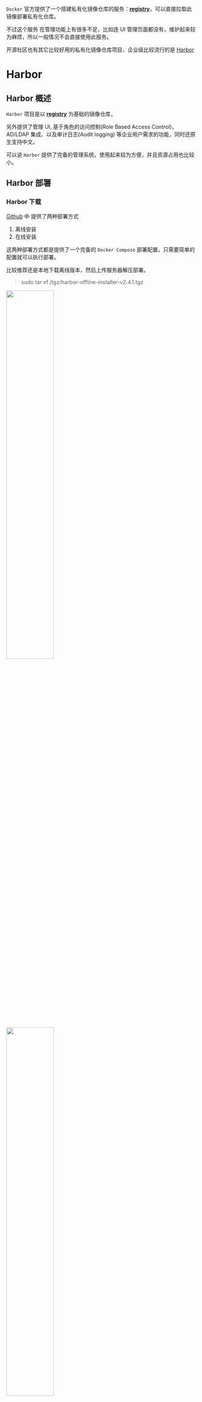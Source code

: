 `Docker` 官方提供了一个搭建私有化镜像仓库的服务：**[registry](https://hub.docker.com/_/registry)**，可以直接拉取此镜像部署私有化仓库。

不过这个服务 在管理功能上有很多不足，比如连 UI 管理页面都没有，维护起来较为麻烦，所以一般情况不会直接使用此服务。

开源社区也有其它比较好用的私有化镜像仓库项目，企业级比较流行的是 [Harbor](https://github.com/goharbor/harbor) 


# Harbor

## Harbor 概述

`Harbor` 项目是以 **[registry](https://hub.docker.com/_/registry)** 为基础的镜像仓库，

另外提供了管理 UI, 基于角色的访问控制(Role Based Access Control)，AD/LDAP 集成、以及审计日志(Audit logging) 等企业用户需求的功能，同时还原生支持中文。

可以说 `Harbor` 提供了完备的管理系统，使用起来较为方便，并且资源占用也比较小。

## Harbor 部署

### Harbor 下载

[Github](https://github.com/goharbor/harbor/releases) 中 提供了两种部署方式 
1. 离线安装
2. 在线安装

这两种部署方式都是提供了一个完备的 `Docker Compose` 部署配置，只需要简单的配置就可以执行部署。

比较推荐还是本地下载离线版本，然后上传服务器解压部署。

> sudo tar xf /tgz/harbor-offline-installer-v2.4.1.tgz

<img src=./images/06/01.png width=50% />

<img src=./images/06/02.png width=50% />

> PS：注意版本


### Harbor 部署配置

解压完成后 在**harbor** 目录会有 **harbor.yml.tml** 和 **install.sh** 两个文件


**harbor.yml.tml** 是部署配置文件模板，需要将此文件改为 **harbor.yml**，部署时会读取 **harbor.yml** 文件中配置。


**install.sh** 是执行文件，执行此文件就会执行部署。


<img src=./images/06/03.png width=50% />


**harbor.yml** 配置文件中默认了许多属性，可以对一些属性进行修改。

在此列出了我更改的属性，未修改的属性没有列出。

```yml
# 设置访问地址，可以使用ip、域名，不可以设置为127.0.0.1或localhost。
# 访问地址
hostname: docker.mwjz.live

# HTTP 访问协议设置
http:
  # http访问端口号
  port: 8433

# 禁用HTTPS协议访问
#https:
# https port for harbor, default is 443
#  port: 443
# The path of cert and key files for nginx
#  certificate: /your/certificate/path
#  private_key: /your/private/key/path

# admin 用户密码
harbor_admin_password: XXXXXXX

# 数据库设置
database:
  # 数据库密码
  password: XXXXXX

# Harbor数据挂载目录
data_volume: /volumes/harbor
```

`Harbor` 页面访问和 **拉取**、 **推送** 操作 都是使用的配置文件中 **hostname** 属性， 在此一步到位设置为域名。


> PS：`Harbor` 推荐使用 `HTTPS` 协议，但因为使用了`网关`，所以只设置了 `HTTP` 协议

### 配置网关

`网关` 配置就不介绍，只列出 `Nginx` 配置属性

```yml
server {
    #SSL 访问端口号为 443
    listen 443 ssl http2;
    #填写绑定证书的域名
    server_name docker.mwjz.live;
    #上传大小限制
    client_max_body_size 3000M;
    #日志
    error_log /var/log/nginx/docker/error.log;
    access_log /var/log/nginx/docker/access.log;
    #证书文件
    ssl_certificate /etc/nginx/conf.d/ssl/docker/docker.mwjz.live_bundle.crt;
    #证书密钥文件
    ssl_certificate_key /etc/nginx/conf.d/ssl/docker/docker.mwjz.live.key;

    ssl_ciphers SHA256:ECDHE:ECDH:AES:HIGH:!NULL:!3DES:!aNULL:!MD5:!ADH:!RC4;
    ssl_protocols TLSv1 TLSv1.1 TLSv1.2;
    ssl_prefer_server_ciphers on;
    location / {
        proxy_pass http://10.0.24.12:8433;
    }
}

```

重启网关服务

> docker exec -it gateway nginx -s reload

### 执行部署

准备就绪后，就可以执行 **install.sh** 文件进行部署


<img src=./images/06/04.png width=50% />
<img src=./images/06/05.png width=50% />

部署完成后，`Harbor` 会启动 9 个容器服务。让人头疼的是容器命名，没有 **harbor** 前缀。

<img src=./images/06/06.png width=50% />


此时就可以访问 `Harbor` ，第一次访问会跳转到登录页。

可以使用 **admin** 账号登录。

<img src=./images/06/07.png width=50% />

### Harbor 页面

登录成功后， 会跳转到 **主页面(项目标签模块)** 。

在 **项目模块** 中有一个默认 **library** 项目。

**项目** 可以理解为一个镜像组，一个 **项目** 中可以存储多个镜像。

<img src=./images/06/08.png width=50% />


在此创建一个 **mwjz** 私有项目，用来存储 **deploy-web-demo** 镜像

<img src=./images/06/09.png width=50% />
<img src=./images/06/10.png width=50% />

> PS: 其它模块可自行查看

## Harbor 持续集成
 
`Harbor` 镜像 拉取、推送 路径规则是： **主机名/项目/镜像名称**

也就是当 **deploy-web-demo** 镜像要存储在 `Harbor` 仓库 **mwjz** 项目时，拉取 和 推送的路径为： **docker.mwjz.live/mwjz/deploy-web-demo**

### 服务器设置

#### 更新 Docker Compose

以后持续集成中的镜像拉取就改为 `Harbor` 仓库。

预先修改下 **web** 项目  `Docker Compose` 镜像拉取地址。

<img src=./images/06/11.png width=50% />


#### 登录 Harbor

`Harbor` 仓库 **mwjz** 是一个私有项目，需要登录才允许 拉取、推送。

不登录拉取镜像时会直接返回无权限错误。

<img src=./images/06/12.png width=50% />


在服务器中使用 `Docker` 中登录 `Harbor` 仓库

> 注意：必须使用 `sudo` 或者 `root` 用户登录，否则其它用户无法使用此登录凭证

<img src=./images/06/13.png width=50% />

仓库登录成功后 `Docker` 会向 **/root/.docker/config.json** 文件中添加仓库的登录凭证


这个登录凭证在 `Drone` 拉取私有镜像时会使用到。


<img src=./images/06/13_01.png width=50% />

<img src=./images/06/13_02.png width=50% />


仓库登录成功后，再次拉取私有镜像就不会再返回权限错误

<img src=./images/06/14.png width=50% />

### Drone 配置

#### Secret配置

1. 镜像拉取登录凭证

    `Drone` 引擎启动的容器是一个新的环境，无法直接使用服务器的登录凭证 。


    针对这个问题， `Drone` 预定义了一个 **image_pull_secrets** 属性。


    **image_pull_secrets** 可以从 `Secret` 读取私有仓库登录凭证。

    也就是需要在 `Secret` 中配置登录凭证信息属性：**docker_auth_config**

    属性值就是 **/root/.docker/config.json** 文件内容。

    <img src=./images/06/16.png width=50% />

    > PS： 注意，登录凭证必须使用  `sudo` 或 `root` 用户登录，否则不具有拉取权限

2. 镜像推送账号
  
    将 **docker_username**、 **docker_password** 两个 `Secret` 属性值设置为私有镜像仓库信息。



#### .drone.yml 配置


**.drone.yml** 配置文件中的修改主要是将镜像名称和地址都改为 `Harbor` 仓库

1. **build-image** 步骤：
   
    将 **repo** 属性配置为 **docker.mwjz.live/mwjz/deploy-web-demo** 

   并且需要添加 **registry** 属性， 属性值为 **docker.mwjz.live（`Harbor` 仓库 hostname)**

2. **deploy-project** 步骤 
  
    将镜像拉取的地址修改为 **docker.mwjz.live/mwjz/deploy-web-demo**

3. **deploy** 管道：
    
     需要设置私有镜像拉取的登录凭证密钥属性：**image_pull_secrets**

```yml
kind: pipeline          # 定义一个管道
type: docker            # 定义管道类型
name: build              # 定义管道名称

steps:
- name: build-image     # 步骤名称
    image: plugins/docker # 使用镜像
    depends_on: [build-tags, build-project] # 依赖步骤
    settings:             # 当前设置
      username:           # 账号名称
        from_secret: docker_username
      password:           # 账号密码
        from_secret: docker_password
      dockerfile: deploy/Dockerfile # Dockerfile地址， 注意是相对地址
      registry: docker.mwjz.live  # 私有镜像仓库地址
      repo: docker.mwjz.live/mwjz/deploy-web-demo # 镜像名称

---

kind: pipeline
type: docker
name: deploy


image_pull_secrets: # 私有镜像拉取凭证密钥
  - docker_auth_config

steps:

  - name: deploy-project
    image: appleboy/drone-ssh
    settings:
      host:
        from_secret: server_host
      user:
        from_secret: server_username
      password:
        from_secret: server_password
      port: 22
      # insecure: false  如果拉取的镜像地址使用的是http协议,则将此属性设置为true
      command_timeout: 3m
      script:
        - echo ====开始部署=======
        - docker pull docker.mwjz.live/mwjz/deploy-web-demo:latest
        - docker-compose -p web down
        - docker volume rm web-nginx
        - docker-compose -f /yml/docker-compose/web.yml -p web up -d
        - docker rmi $(docker images | grep deploy-web-demo | grep none | awk  '{print $3}')
        - echo ====部署成功=======
```

### 提交测试

全部准备完成后就可以修改项目版本号，然后可以提交测试构建。

构建时可能会有些问题，但一般都是小问题，可以检查配置或查询 `Google` 解决。

实在解决不了可以留言，如果我知道问题可以帮忙。

<img src=./images/06/15.png width=50% />

<img src=./images/06/17.png width=50% />

<img src=./images/06/18.png width=50% />

<img src=./images/06/19.png width=50% />
